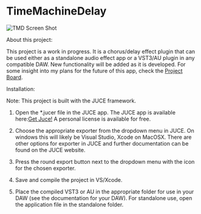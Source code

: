 # TimeMachineDelay

![TMD Screen Shot](https://github.com/mcfredrick/TimeMachineDelay/blob/master/UIScreen.png)

About this project:

This project is a work in progress. It is a chorus/delay effect plugin that can be used either as a standalone audio effect app or a VST3/AU plugin in any compatible DAW. New functionality will be added as it is developed. For some insight into my plans for the future of this app, check the [Project Board](https://github.com/mcfredrick/Chorus-Flanger-Plugin/projects/1).

Installation:

Note: This project is built with the JUCE framework. 

1. Open the *.jucer file in the JUCE app. The JUCE app is available here:[Get Juce!](https://shop.juce.com/get-juce) A personal license is available for free.

2. Choose the appropriate exporter from the dropdown menu in JUCE. On windows this will likely be Visual Studio, Xcode on MacOSX. There are other options for exporter in JUCE and further documentation can be found on the JUCE website.

3. Press the round export button next to the dropdown menu with the icon for the chosen exporter.

4. Save and compile the project in VS/Xcode.

5. Place the compiled VST3 or AU in the appropriate folder for use in your DAW (see the documentation for your DAW). For standalone use, open the application file in the standalone folder.
